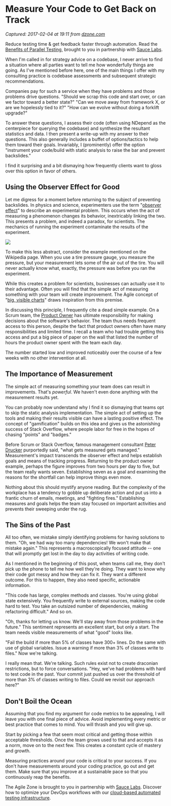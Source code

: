 # Measure Your Code to Get Back on Track

_Captured: 2017-02-04 at 19:11 from [dzone.com](https://dzone.com/articles/measure-your-code-to-get-back-on-track-1?edition=267883&utm_source=Daily%20Digest&utm_medium=email&utm_campaign=dd%202017-02-04)_

Reduce testing time & get feedback faster through automation. Read the [Benefits of Parallel Testing](https://dzone.com/go?i=124039&u=http%3A%2F%2Finfo.saucelabs.com%2Fpaper-benefits-of-parallel-testing.html%3Futm_campaign%3Dparalleltestingwp%26utm_medium%3Dtextlink%26utm_source%3Ddzone-agile), brought to you in partnership with [Sauce Labs](https://dzone.com/go?i=124039&u=http%3A%2F%2Finfo.saucelabs.com%2Fpaper-benefits-of-parallel-testing.html%3Futm_campaign%3Dparalleltestingwp%26utm_medium%3Dtextlink%26utm_source%3Ddzone-agile).

When I'm called in for strategy advice on a codebase, I never arrive to find a situation where all parties want to tell me how wonderfully things are going. As I've mentioned before here, one of the main things I offer with my consulting practice is codebase assessments and subsequent strategic recommendations.

Companies pay for such a service when they have problems and those problems drive questions. "Should we scrap this code and start over, or can we factor toward a better state?" "Can we move away from framework X, or are we hopelessly tied to it?" "How can we evolve without doing a forklift upgrade?"

To answer these questions, I assess their code (often using NDepend as the centerpiece for querying the codebase) and synthesize the resultant statistics and data. I then present a write-up with my answer to their questions. This also generally includes a buffet of options/tactics to help them toward their goals. Invariably, I (prominently) offer the option "instrument your code/build with static analysis to raise the bar and prevent backslides."

I find it surprising and a bit dismaying how frequently clients want to gloss over this option in favor of others.

## Using the Observer Effect for Good

Let me digress for a moment before returning to the subject of preventing backslides. In physics and science, experimenters use the term "[observer effect](https://en.wikipedia.org/wiki/Observer_effect_%28physics%29)" to describe an experimental problem. This occurs when the act of measuring a phenomenon changes its behavior, inextricably linking the two. This presents a problem, and indeed a paradox, for scientists. The mechanics of running the experiment contaminate the results of the experiment.

![](http://www.daedtech.com/wp-content/uploads/2017/01/Giant-telescope.png)

To make this less abstract, consider the example mentioned on the Wikipedia page. When you use a tire pressure gauge, you measure the pressure, but your measurement lets some of the air out of the tire. You will never actually know what, exactly, the pressure was before you ran the experiment.

While this creates a problem for scientists, businesses can actually use it to their advantage. Often you will find that the simple act of measuring something with your team will create improvement. The Agile concept of "[big, visible charts](http://ronjeffries.com/xprog/articles/bigvisiblecharts/)" draws inspiration from this premise.

In discussing this principle, I frequently cite a dead simple example. On a Scrum team, the [Product Owner](https://www.mountaingoatsoftware.com/agile/scrum/product-owner) has ultimate responsibility for making decisions about the software's behavior. The team thus needs frequent access to this person, despite the fact that product owners often have many responsibilities and limited time. I recall a team who had trouble getting this access and put a big piece of paper on the wall that listed the number of hours the product owner spent with the team each day.

The number started low and improved noticeably over the course of a few weeks with no other intervention at all.

## The Importance of Measurement

The simple act of measuring something your team does can result in improvements. That's _powerful_. We haven't even done anything with the measurement results yet.

You can probably now understand why I find it so dismaying that teams opt to skip the static analysis implementation. The simple act of setting up the tools and making their results visible can have a lasting positive effect. The concept of "gamification" builds on this idea and gives us the astonishing success of Stack Overflow, where people labor for free in the hopes of chasing "points" and "badges."

Before Scrum or Stack Overflow, famous management consultant [Peter Drucker](https://en.wikipedia.org/wiki/Peter_Drucker) purportedly said, "what gets measured gets managed." Measurement's impact transcends the observer effect and helps establish goals and means of tracking progress. Returning to the product owner example, perhaps the figure improves from two hours per day to five, but the team really wants seven. Establishing seven as a goal and examining the reasons for the shortfall can help improve things even more.

Nothing about this should mystify anyone reading. But the complexity of the workplace has a tendency to gobble up deliberate action and put us into a frantic churn of emails, meetings, and "fighting fires." Establishing measures and goals helps the team stay focused on important activities and prevents their sweeping under the rug.

## The Sins of the Past

All too often, we mistake simply identifying problems for having solutions to them. "Oh, we had way too many dependencies! We won't make that mistake again." This represents a macroscopically focused attitude -- one that will promptly get lost in the day to day activities of writing code.

As I mentioned in the beginning of this post, when teams call me, they don't pick up the phone to tell me how well they're doing. They want to know why their code got messy and how they can fix it. They want a different outcome. For this to happen, they also need specific, actionable information.

"This code has large, complex methods and classes. You're using global state extensively. You frequently write to external sources, making the code hard to test. You take an outsized number of dependencies, making refactoring difficult." And so on.

"Oh, thanks for letting us know. We'll stay away from those problems in the future." This sentiment represents an excellent start, but only a start. The team needs visible measurements of what "good" looks like.

"Fail the build if more than 5% of classes have 300+ lines. Do the same with use of global variables. Issue a warning if more than 3% of classes write to files." Now we're talking.

I really mean that. We're talking. Such rules exist not to create draconian restrictions, but to force conversations. "Hey, we've had problems with hard to test code in the past. Your commit just pushed us over the threshold of more than 3% of classes writing to files. Could we revisit our approach here?"

## Don't Boil the Ocean

Assuming that you find my argument for code metrics to be appealing, I will leave you with one final piece of advice. Avoid implementing every metric or best practice that comes to mind. You will thrash and you will give up.

Start by picking a few that seem most critical and getting those within acceptable thresholds. Once the team grows used to that and accepts it as a norm, move on to the next few. This creates a constant cycle of mastery and growth.

Measuring practices around your code is critical to your success. If you don't have measurements around your coding practice, go out and get them. Make sure that you improve at a sustainable pace so that you continuously reap the benefits.

The Agile Zone is brought to you in partnership with [Sauce Labs](https://dzone.com/go?i=121022&u=http%3A%2F%2Finfo.saucelabs.com%2FHow-to-Get-the-Most-out-of-CICD-Workflow.html%3Futm_campaign%3Ddevops%2Bwp%26utm_medium%3Dtextlink%26utm_source%3Ddzone-agile). Discover how to optimize your DevOps workflows with our [cloud-based automated testing infrastructure](https://dzone.com/go?i=121022&u=http%3A%2F%2Finfo.saucelabs.com%2FHow-to-Get-the-Most-out-of-CICD-Workflow.html%3Futm_campaign%3Ddevops%2Bwp%26utm_medium%3Dtextlink%26utm_source%3Ddzone-agile).
